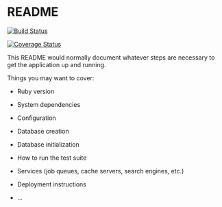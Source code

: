 # README

[![Build Status](https://travis-ci.org/TenHiderovich/TaskManager.svg?branch=master)](https://travis-ci.org/TenHiderovich/TaskManager)

[![Coverage Status](https://coveralls.io/repos/github/TenHiderovich/TaskManager/badge.svg?branch=master)](https://coveralls.io/github/TenHiderovich/TaskManager?branch=master)

This README would normally document whatever steps are necessary to get the
application up and running.

Things you may want to cover:

* Ruby version

* System dependencies

* Configuration

* Database creation

* Database initialization

* How to run the test suite

* Services (job queues, cache servers, search engines, etc.)

* Deployment instructions

* ...
